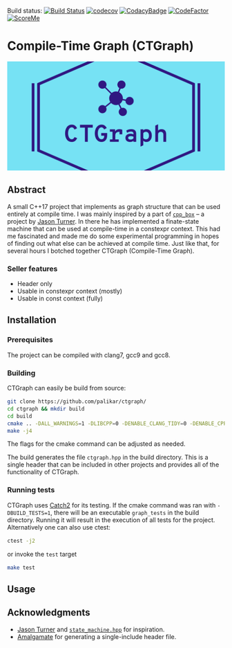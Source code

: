 Build status: [![Build Status](https://travis-ci.org/palikar/ctgraph.svg?branch=master)](https://travis-ci.org/palikar/ctgraph)
    [![codecov](https://codecov.io/gh/palikar/ctgraph/branch/master/graph/badge.svg)](https://codecov.io/gh/palikar/ctgraph)
    [![CodacyBadge](https://api.codacy.com/project/badge/Grade/83223760ee624b159b1869492c6d99ed)](https://www.codacy.com/manual/palikar/ctgraph?utm_source=github.com&amp;utm_medium=referral&amp;utm_content=palikar/ctgraph&amp;utm_campaign=Badge_Grade)
    [![CodeFactor](https://www.codefactor.io/repository/github/palikar/ctgraph/badge)](https://www.codefactor.io/repository/github/palikar/ctgraph)
    [![ScoreMe](http://readme-score-api.herokuapp.com/score.svg?url=https%3a%2f%2fgithub.com%2fpalikar%2fctgraph%2f)](http://clayallsopp.github.io/readme-score?url=https%3a%2f%2fgithub.com%2fpalikar%2fctgraph%2f)


# Compile-Time Graph (CTGraph)

![img](./logo.png)


## Abstract

A small C++17 project that implements as graph structure that can be used entirely at compile time. I was mainly inspired by a part of [`cpp_box`](https://github.com/lefticus/cpp_box) &#x2013; a project by [Jason Turner](https://github.com/lefticus/cpp_box). In there he has implemented a finate-state machine that can be used at compile-time in a constexpr context. This had me fascinated and made me do some experimental programming in hopes of finding out what else can be achieved at compile time. Just like that, for several hours I botched together CTGraph (Compile-Time Graph).


### Seller features

-   Header only
-   Usable in constexpr context (mostly)
-   Usable in const context (fully)


## Installation


### Prerequisites

The project can be compiled with clang7, gcc9 and gcc8.


### Building

CTGraph can easily be build from source:

```sh
git clone https://github.com/palikar/ctgraph/
cd ctgraph && mkdir build
cd build
cmake .. -DALL_WARNINGS=1 -DLIBCPP=0 -DENABLE_CLANG_TIDY=0 -DENABLE_CPPCHECK=0 -DENABLE_COVERAGE=1 -DBUILD_TESTS=1 -DCMAKE_BUILD_TYPE=Debug
make -j4
```

The flags for the cmake command can be adjusted as needed.



The build generates the file `ctgraph.hpp` in the build directory. This is a single header that can be included in other projects and provides all of the functionality of CTGraph.


### Running tests

CTGraph uses [Catch2](https://github.com/catchorg/Catch2) for its testing. If the cmake command was ran with `-DBUILD_TESTS=1`, there will be an executable `graph_tests` in the build directory. Running it will result in the execution of all tests for the project. Alternatively one can also use ctest:

```sh
ctest -j2
```

or invoke the `test` target

```sh
make test
```


## Usage


## Acknowledgments

-   [Jason Turner](https://github.com/lefticus/cpp_box) and [`state_machine.hpp`](https://github.com/lefticus/cpp_box/blob/master/include/cpp_box/state_machine.hpp) for inspiration.
-   [Amalgamate](https://github.com/edlund/amalgamate) for generating a single-include header file.
